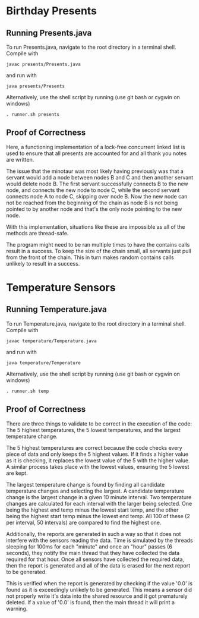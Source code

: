 # Birthday Presents

## Running Presents.java

To run Presents.java, navigate to the root directory in a terminal shell. Compile with 

    javac presents/Presents.java

and run with 

    java presents/Presents

Alternatively, use the shell script by running (use git bash or cygwin on windows)

    . runner.sh presents

## Proof of Correctness
Here, a functioning implementation of a lock-free concurrent linked list is used to ensure that all presents are accounted for and all thank you notes are written. 

The issue that the minotaur was most likely having previously was that a servant would add a node between nodes B and C and then another servant would delete node B. The first servant successfully connects B to the new node, and connects the new node to node C, while the second servant connects node A to node C, skipping over node B. Now the new node can not be reached from the beginning of the chain as node B is not being pointed to by another node and that's the only node pointing to the new node. 

With this implementation, situations like these are impossible as all of the methods are thread-safe.

The program might need to be ran multiple times to have the contains calls result in a success. To keep the size of the chain small, all servants just pull from the front of the chain. This in turn makes random contains calls unlikely to result in a success.

# Temperature Sensors

## Running Temperature.java

To run Temperature.java, navigate to the root directory in a terminal shell. Compile with

    javac temperature/Temperature.java

and run with

    java temperature/Temperature

Alternatively, use the shell script by running (use git bash or cygwin on windows)

    . runner.sh temp

## Proof of Correctness
There are three things to validate to be correct in the execution of the code: The 5 highest temperatures, the 5 lowest temperatures, and the largest temperature change.

The 5 highest temperatures are correct because the code checks every piece of data and only keeps the 5 highest values. If it finds a higher value as it is checking, it replaces the lowest value of the 5 with the higher value. A similar process takes place with the lowest values, ensuring the 5 lowest are kept.

The largest temperature change is found by finding all candidate temperature changes and selecting the largest. A candidate temperature change is the largest change in a given 10 minute interval. Two temperature changes are calculated for each interval with the larger being selected. One being the highest end temp minus the lowest start temp, and the other being the highest start temp minus the lowest end temp. All 100 of these (2 per interval, 50 intervals) are compared to find the highest one.

Additionally, the reports are generated in such a way so that it does not interfere with the sensors reading the data. Time is simulated by the threads sleeping for 100ms for each "minute" and once an "hour" passes (6 seconds), they notify the main thread that they have collected the data required for that hour. Once all sensors have collected the required data, then the report is generated and all of the data is erased for the next report to be generated. 

This is verified when the report is generated by checking if the value '0.0' is found as it is exceedingly unlikely to be generated. This means a sensor did not properly write it's data into the shared resource and it got prematurely deleted. If a value of '0.0' is found, then the main thread it will print a warning.